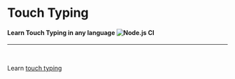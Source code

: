 # Touch Typing
#### Learn Touch Typing in any language ![Node.js CI](https://github.com/dovid-moshe-crow/touch-typing/workflows/Node.js%20CI/badge.svg)

***
<br/>

Learn [touch typing](https://touch-typing.netlify.app/)